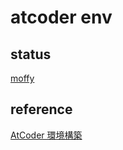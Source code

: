 # atcoder env

## status

[moffy](https://atcoder.jp/users/moffy)

## reference

[AtCoder 環境構築](https://zenn.dev/dri_cro_6663/scraps/064296ba53e0d6)
